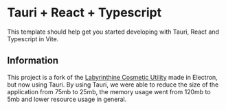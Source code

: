 # Tauri + React + Typescript

This template should help get you started developing with Tauri, React and Typescript in Vite.

## Information

This project is a fork of the [Labyrinthine Cosmetic Utility](https://github.com/TiagoRibeiro25/electron-labyrinthine-cosmetics-utility) made in Electron, but now using Tauri. By using Tauri, we were able to reduce the size of the application from 75mb to 25mb, the memory usage went from 120mb to 5mb and lower resource usage in general.
